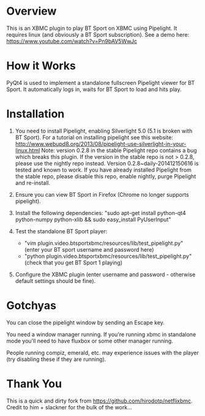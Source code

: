 Overview
========

This is an XBMC plugin to play BT Sport on XBMC using Pipelight.  It requires linux (and obviously a BT Sport subscription).  See a demo here: https://www.youtube.com/watch?v=Pn9bAV5WwJc

How it Works
============

PyQt4 is used to implement a standalone fullscreen Pipelight viewer for BT Sport.  It automatically logs in, waits for BT Sport to load and hits play.

Installation
============

1. You need to install Pipelight, enabling Silverlight 5.0 (5.1 is broken with BT Sport).  For a tutorial on installing pipelight see this website:
   http://www.webupd8.org/2013/08/pipelight-use-silverlight-in-your-linux.html
   Note: version 0.2.8 in the stable Pipelight repo contains a bug which breaks this plugin.  If the version in the stable repo is not > 0.2.8, please use the nightly repo instead.  Version 0.2.8~daily-201412150616 is tested and known to work.  If you have already installed Pipelight from the stable repo, please disable this repo, enable nightly, purge Pipelight and re-install.

2. Ensure you can view BT Sport in Firefox (Chrome no longer supports pipelight).

3. Install the following dependencies:
   "sudo apt-get install python-qt4 python-numpy python-xlib && sudo easy_install PyUserInput"

4. Test the standalone BT Sport player:
    - "vim plugin.video.btsportxbmc/resources/lib/test_pipelight.py" (enter your BT sport username and password here)
    - "python plugin.video.btsportxbmc/resources/lib/test_pipelight.py" (check that you get BT Sport 1 playing)

5. Configure the XBMC plugin (enter username and password - otherwise default settings should be fine).

Gotchyas
========

You can close the pipelight window by sending an Escape key.

You need a window manager running.  If you're running xbmc in standalone mode you'll need to have fluxbox or some other manager running.

People running compiz, emerald, etc. may experience issues with the player (try disabling these if they are running).

Thank You
=========

This is a quick and dirty fork from https://github.com/hirodotp/netflixbmc. Credit to him + slackner for the bulk of the work...
